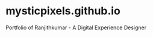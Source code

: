 mysticpixels.github.io
======================

Portfolio of Ranjithkumar - A Digital Experience Designer
